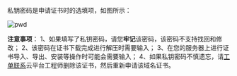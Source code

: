 私钥密码是申请证书时的选填项，如图所示：

![pwd](http://imgcache.tcecqpoc.fsphere.cn/image/mccdn.qcloud.com/static/img/eeaf9fde2497b68f0f023ccd6772d8d0/image.png)

**注意事项**：
1、如果填写了私钥密码，请您**牢记**该密码，该密码不支持找回和修改；
2、该密码在证书下载完成进行解压时需要输入；
3、在您的服务器上进行证书导入、导出、安装等操作时可能会需要输入；
4、如果私钥密码不慎遗忘，请[工单联系](http://console.tce.fsphere.cn/workorder/category/create?level1_id=1&level2_id=320&level1_name=%E5%85%AC%E5%85%B1%E5%9F%BA%E7%A1%80%E7%B1%BB%E9%97%AE%E9%A2%98&level2_name=SSL%E8%AF%81%E4%B9%A6)云平台工程师删除该证书，然后重新申请该域名证书。
